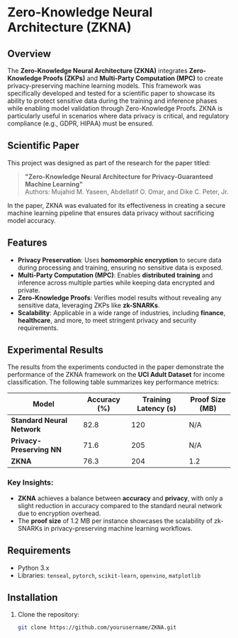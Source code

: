 # Zero-Knowledge Neural Architecture (ZKNA)

## Overview
The **Zero-Knowledge Neural Architecture (ZKNA)** integrates **Zero-Knowledge Proofs (ZKPs)** and **Multi-Party Computation (MPC)** to create privacy-preserving machine learning models. This framework was specifically developed and tested for a scientific paper to showcase its ability to protect sensitive data during the training and inference phases while enabling model validation through Zero-Knowledge Proofs. ZKNA is particularly useful in scenarios where data privacy is critical, and regulatory compliance (e.g., GDPR, HIPAA) must be ensured.

## Scientific Paper
This project was designed as part of the research for the paper titled:
> **"Zero-Knowledge Neural Architecture for Privacy-Guaranteed Machine Learning"**  
> Authors: Mujahid M. Yaseen, Abdellatif O. Omar, and Dike C. Peter, Jr.

In the paper, ZKNA was evaluated for its effectiveness in creating a secure machine learning pipeline that ensures data privacy without sacrificing model accuracy.

## Features
- **Privacy Preservation**: Uses **homomorphic encryption** to secure data during processing and training, ensuring no sensitive data is exposed.
- **Multi-Party Computation (MPC)**: Enables **distributed training** and inference across multiple parties while keeping data encrypted and private.
- **Zero-Knowledge Proofs**: Verifies model results without revealing any sensitive data, leveraging ZKPs like **zk-SNARKs**.
- **Scalability**: Applicable in a wide range of industries, including **finance**, **healthcare**, and more, to meet stringent privacy and security requirements.

## Experimental Results
The results from the experiments conducted in the paper demonstrate the performance of the ZKNA framework on the **UCI Adult Dataset** for income classification. The following table summarizes key performance metrics:

| Model                   | Accuracy (%) | Training Latency (s) | Proof Size (MB) |
|-------------------------|--------------|----------------------|-----------------|
| **Standard Neural Network** | 82.8         | 120                  | N/A             |
| **Privacy-Preserving NN**   | 71.6         | 205                  | N/A             |
| **ZKNA**                    | 76.3         | 204                  | 1.2             |

### Key Insights:
- **ZKNA** achieves a balance between **accuracy** and **privacy**, with only a slight reduction in accuracy compared to the standard neural network due to encryption overhead.
- The **proof size** of 1.2 MB per instance showcases the scalability of zk-SNARKs in privacy-preserving machine learning workflows.

## Requirements
- Python 3.x
- Libraries: `tenseal`, `pytorch`, `scikit-learn`, `openvino`, `matplotlib`

## Installation

1. Clone the repository:
   ```bash
   git clone https://github.com/yourusername/ZKNA.git
